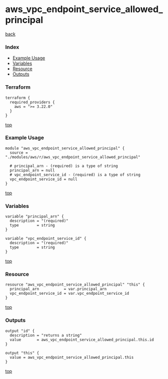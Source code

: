 # aws_vpc_endpoint_service_allowed_principal
[back](../aws.md)
### Index
- [Example Usage](#example-usage)
- [Variables](#variables)
- [Resource](#resource)
- [Outputs](#outputs)
### Terraform
```hcl
terraform {
  required_providers {
    aws = ">= 3.22.0"
  }
}
```
[top](#index)
### Example Usage
```hcl
module "aws_vpc_endpoint_service_allowed_principal" {
  source = "./modules/aws/r/aws_vpc_endpoint_service_allowed_principal"

  # principal_arn - (required) is a type of string
  principal_arn = null
  # vpc_endpoint_service_id - (required) is a type of string
  vpc_endpoint_service_id = null
}
```
[top](#index)
### Variables
```hcl
variable "principal_arn" {
  description = "(required)"
  type        = string
}

variable "vpc_endpoint_service_id" {
  description = "(required)"
  type        = string
}
```
[top](#index)

### Resource
```hcl
resource "aws_vpc_endpoint_service_allowed_principal" "this" {
  principal_arn           = var.principal_arn
  vpc_endpoint_service_id = var.vpc_endpoint_service_id
}
```
[top](#index)
### Outputs
```hcl
output "id" {
  description = "returns a string"
  value       = aws_vpc_endpoint_service_allowed_principal.this.id
}

output "this" {
  value = aws_vpc_endpoint_service_allowed_principal.this
}
```
[top](#index)

